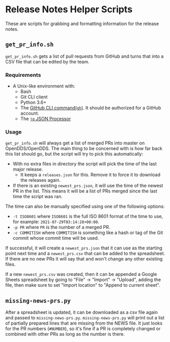 # Release Notes Helper Scripts

These are scripts for grabbing and formatting information for the release notes.

## `get_pr_info.sh`

`get_pr_info.sh` gets a list of pull requests from GitHub and turns that into a CSV file that can be edited by the team.

### Requirements

- A Unix-like environment with:
  - Bash
  - Git CLI client
  - Python 3.6+
  - The [GitHub CLI command(`gh`)](https://cli.github.com/).
    It should be authorized for a GitHub account.
  - The [`jq` JSON Processor](https://stedolan.github.io/jq/)

### Usage

`get_pr_info.sh` will always get a list of merged PRs into master on OpenDDS/OpenDDS.
The main thing to be concerned with is how far back this list should go, but the script will try to pick this automatically:

- With no extra files in directory the script will pick the time of the last major release.
  - It keeps a `releases.json` for this. Remove it to force it to download the releases again.
- If there is an existing `newest_prs.json`, it will use the time of the newest PR in the list.
  This means it will be a list of PRs merged since the last time the script was ran.

The time can also be manually specified using one of the following options:

- `-t ISO8601` where `ISO8601` is the full ISO 8601 format of the time to use, for example: `2021-07-29T03:14:28+00:00`.
- `-p PR` where `PR` is the number of a merged PR.
- `-c COMMITISH` where `COMMITISH` is something like a hash or tag of the Git commit whose commit time will be used.

If successful, it will create a `newest_prs.json` that it can use as the starting point next time and a `newest_prs.csv` that can be added to the spreadsheet.
If there are no new PRs it will say that and won't change any other existing files.

If a new `newest_prs.csv` was created, then it can be appended a Google Sheets spreadsheet by going to "File" -> "Import" -> "Upload", adding the file, then make sure to set "Import location" to "Append to current sheet".

## `missing-news-prs.py`

After a spreadsheet is updated, it can be downloaded as a csv file again and passed to `missing-news-prs.py`.
`missing-news-prs.py` will print out a list of partially prepared lines that are missing from the NEWS file.
It just looks for the PR numbers (`#NUMBER`), so it's fine if a PR is completely changed or combined with other PRs as long as the number is there.
